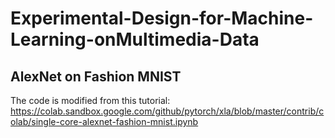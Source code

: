 # Experimental-Design-for-Machine-Learning-onMultimedia-Data

## AlexNet on Fashion MNIST

The code is modified from this tutorial:
https://colab.sandbox.google.com/github/pytorch/xla/blob/master/contrib/colab/single-core-alexnet-fashion-mnist.ipynb